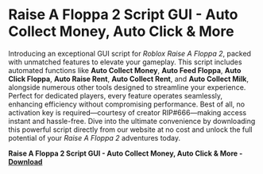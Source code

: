 <h1>Raise A Floppa 2 Script GUI - Auto Collect Money, Auto Click & More</h1>

Introducing an exceptional GUI script for *Roblox Raise A Floppa 2*, packed with unmatched features to elevate your gameplay. This script includes automated functions like **Auto Collect Money**, **Auto Feed Floppa**, **Auto Click Floppa**, **Auto Raise Rent**, **Auto Collect Rent**, and **Auto Collect Milk**, alongside numerous other tools designed to streamline your experience. Perfect for dedicated players, every feature operates seamlessly, enhancing efficiency without compromising performance. Best of all, no activation key is required—courtesy of creator RIP#666—making access instant and hassle-free. Dive into the ultimate convenience by downloading this powerful script directly from our website at no cost and unlock the full potential of your *Raise A Floppa 2* adventures today.

**Raise A Floppa 2 Script GUI - Auto Collect Money, Auto Click &amp; More - [Download](https://www.dlgram.com/public/files/api.php?shortened=jeAz1t)**


